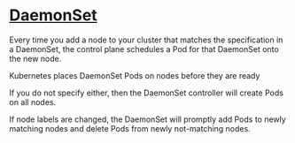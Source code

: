 # [DaemonSet](https://kubernetes.io/docs/concepts/workloads/controllers/daemonset/)

Every time you add a node to your cluster that matches the specification in a DaemonSet, the control plane schedules a Pod for that DaemonSet onto the new node.

Kubernetes places DaemonSet Pods on nodes before they are ready

If you do not specify either, then the DaemonSet controller will create Pods on all nodes.

If node labels are changed, the DaemonSet will promptly add Pods to newly matching nodes and delete Pods from newly not-matching nodes.
